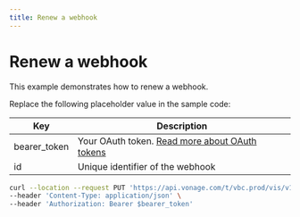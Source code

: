 ```yaml
---
title: Renew a webhook
---
```


# Renew a webhook

This example demonstrates how to renew a webhook.

Replace the following placeholder value in the sample code:

| Key | Description |
| --- | ----------- |
| bearer_token      | Your OAuth token. [Read more about OAuth tokens](/getting-started/create-a-developer-account) |
| id                | Unique identifier of the webhook |

``` bash
curl --location --request PUT 'https://api.vonage.com/t/vbc.prod/vis/v1/self/webhooks/:id/renew' \
--header 'Content-Type: application/json' \
--header 'Authorization: Bearer $bearer_token'
```